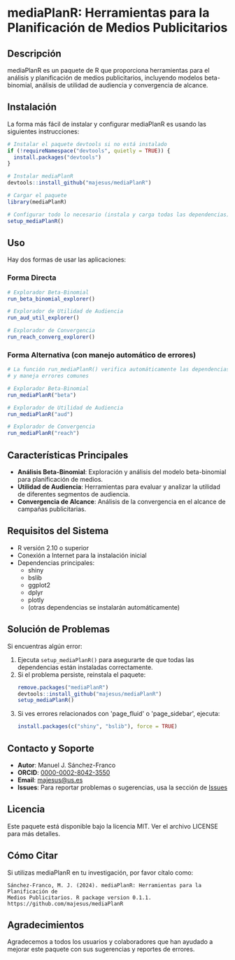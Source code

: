 # mediaPlanR: Herramientas para la Planificación de Medios Publicitarios

## Descripción
mediaPlanR es un paquete de R que proporciona herramientas para el análisis y planificación de medios publicitarios, incluyendo modelos beta-binomial, análisis de utilidad de audiencia y convergencia de alcance.

## Instalación

La forma más fácil de instalar y configurar mediaPlanR es usando las siguientes instrucciones:

```r
# Instalar el paquete devtools si no está instalado
if (!requireNamespace("devtools", quietly = TRUE)) {
  install.packages("devtools")
}

# Instalar mediaPlanR
devtools::install_github("majesus/mediaPlanR")

# Cargar el paquete
library(mediaPlanR)

# Configurar todo lo necesario (instala y carga todas las dependencias)
setup_mediaPlanR()
```

## Uso

Hay dos formas de usar las aplicaciones:

### Forma Directa
```r
# Explorador Beta-Binomial
run_beta_binomial_explorer()

# Explorador de Utilidad de Audiencia
run_aud_util_explorer()

# Explorador de Convergencia
run_reach_converg_explorer()
```

### Forma Alternativa (con manejo automático de errores)
```r
# La función run_mediaPlanR() verifica automáticamente las dependencias
# y maneja errores comunes

# Explorador Beta-Binomial
run_mediaPlanR("beta")

# Explorador de Utilidad de Audiencia
run_mediaPlanR("aud")

# Explorador de Convergencia
run_mediaPlanR("reach")
```

## Características Principales

- **Análisis Beta-Binomial**: Exploración y análisis del modelo beta-binomial para planificación de medios.
- **Utilidad de Audiencia**: Herramientas para evaluar y analizar la utilidad de diferentes segmentos de audiencia.
- **Convergencia de Alcance**: Análisis de la convergencia en el alcance de campañas publicitarias.

## Requisitos del Sistema

- R versión 2.10 o superior
- Conexión a Internet para la instalación inicial
- Dependencias principales:
  - shiny
  - bslib
  - ggplot2
  - dplyr
  - plotly
  - (otras dependencias se instalarán automáticamente)

## Solución de Problemas

Si encuentras algún error:

1. Ejecuta `setup_mediaPlanR()` para asegurarte de que todas las dependencias están instaladas correctamente.
2. Si el problema persiste, reinstala el paquete:
   ```r
   remove.packages("mediaPlanR")
   devtools::install_github("majesus/mediaPlanR")
   setup_mediaPlanR()
   ```
3. Si ves errores relacionados con 'page_fluid' o 'page_sidebar', ejecuta:
   ```r
   install.packages(c("shiny", "bslib"), force = TRUE)
   ```

## Contacto y Soporte

- **Autor**: Manuel J. Sánchez-Franco 
- **ORCID**: [0000-0002-8042-3550](https://orcid.org/0000-0002-8042-3550)
- **Email**: majesus@us.es
- **Issues**: Para reportar problemas o sugerencias, usa la sección de [Issues](https://github.com/majesus/mediaPlanR/issues)

## Licencia

Este paquete está disponible bajo la licencia MIT. Ver el archivo LICENSE para más detalles.

## Cómo Citar

Si utilizas mediaPlanR en tu investigación, por favor cítalo como:

```
Sánchez-Franco, M. J. (2024). mediaPlanR: Herramientas para la Planificación de 
Medios Publicitarios. R package version 0.1.1. 
https://github.com/majesus/mediaPlanR
```

## Agradecimientos

Agradecemos a todos los usuarios y colaboradores que han ayudado a mejorar este paquete con sus sugerencias y reportes de errores.
